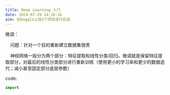 ```yaml
---
title: Deep Learning 入门
date: 2024-07-29 14:18:16
aim: 在Kaggle上找5个项目进行实战
---
```


微调：

    问题：针对一个目的重新建立数据集很贵

    神经网络一般分为两个部分：特征提取和线性分类/回归。微调就是保留特征提取部分，对最后的线性分类部分进行重新训练（使用更小的学习率和更少的数据迭代；减小甚至固定部分底层参数）

code:

```python
import
```


